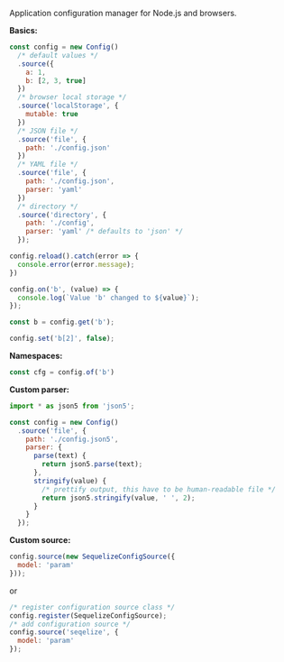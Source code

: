 Application configuration manager for Node.js and browsers.

**Basics:**

```javascript
const config = new Config()
  /* default values */
  .source({
    a: 1,
    b: [2, 3, true]
  })
  /* browser local storage */
  .source('localStorage', {
    mutable: true
  })
  /* JSON file */
  .source('file', {
    path: './config.json'
  })
  /* YAML file */
  .source('file', {
    path: './config.json',
    parser: 'yaml'
  })
  /* directory */
  .source('directory', {
    path: './config',
    parser: 'yaml' /* defaults to 'json' */
  });

config.reload().catch(error => {
  console.error(error.message);
})
```

```javascript
config.on('b', (value) => {
  console.log(`Value 'b' changed to ${value}`);
});

const b = config.get('b');

config.set('b[2]', false);
```

**Namespaces:**

```javascript
const cfg = config.of('b')
```

**Custom parser:**
```javascript
import * as json5 from 'json5';

const config = new Config()
  .source('file', {
    path: './config.json5',
    parser: {
      parse(text) {
        return json5.parse(text);
      },
      stringify(value) {
        /* prettify output, this have to be human-readable file */
        return json5.stringify(value, ' ', 2);
      }
    }
  });
```

**Custom source:**

```javascript
config.source(new SequelizeConfigSource({
  model: 'param'
}));
```

or

```javascript
/* register configuration source class */
config.register(SequelizeConfigSource);
/* add configuration source */
config.source('seqelize', {
  model: 'param'
});

```
